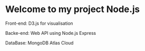 # Welcome to my project Node.js
Front-end: D3.js for visualisation

Backe-end: Web API using Node.js Express

DataBase: MongoDB Atlas Cloud
